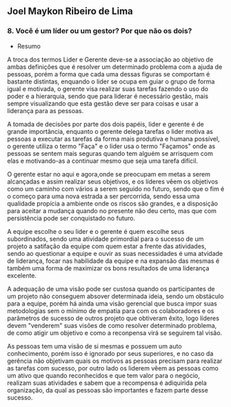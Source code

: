 ## Joel Maykon Ribeiro de Lima

### 8. Você é um líder ou um gestor? Por que não os dois?

* Resumo

 A troca dos termos Lider e Gerente deve-se a associação ao objetivo de ambas definições que é resolver um determinado problema com  a ajuda de pessoas, porém a forma que cada uma dessas figuras se comportam é bastante distintas, enquando o lider se ocupa em guiar o grupo de forma igual e motivada, o gerente visa realizar suas tarefas fazendo o uso do poder e a hierarquia, sendo que para liderar é necessário gestão, mais sempre visualizando que esta gestão deve ser para coisas e usar a liderança para as pessoas.
 
 A tomada de decisões por parte dos dois papéis, lider e gerente é de grande importância, enquanto o gerente delega tarefas o lider motiva as pessoas a executar as tarefas da forma mais produtiva e humana possível, o gerente utiliza o termo "Faça" e o lider usa o termo "Façamos" onde as pessoas se sentem mais seguras quando tem alguém se arrisquem com elas e motivando-as a continuar mesmo que seja uma tarefa difícil.
 
 O gerente estar no aqui e agora,onde se preocupam em metas a serem alcançadas e assim realizar seus objetivos, e os líderes vêem os objetivos como um caminho com vários a serem seguido no futuro, sendo que o fim é o começo para uma nova estrada a ser percorrida, sendo essa uma qualidade propícia a ambiente onde os riscos são grandes, e a disposição para aceitar a mudança quando no presente não deu certo, mas que com persistência pode ser conquistado no futuro.
 
 A equipe escolhe o seu lider e o gerente é quem escolhe seus subordinados, sendo uma atividade primordial para o sucesso de um projeto a satifação da equipe com quem estar a frente das atividades, sendo ao questionar a equipe e ouvir as suas necessidades é uma atvidade de liderança, focar nas habilidade da equipe e na expansão das mesmas é também uma forma de maximizar os bons resultados de uma liderança excelente.
 
 A adequação de uma visão pode ser custosa quando os participantes de um projeto não conseguem absover determinada ideia, sendo um obstáculo para a equipe, porém há ainda uma visão gerencial que busca impor suas metodologias sem o mínimo de empatia para com os colaboradores e os parâmetros de sucesso de outros projeto que obtiveram êxito, logo líderes devem  "venderem" suas visões de como resolver determinado problema, de como atigir um objetivo e como  a reconpensa virá se seguirem tal visão.
 
 As pessoas tem uma visão de si mesmas e possuem um auto conhecimento, porém isso é ignorado por seus superiores, e no caso da gerência não objetivam quais os motivos as pessoas precisam para realizar as tarefas com sucesso,  por outro lado os liderem vêem as pessoas como um ativo que quando reconhecidos e que tem valor para o negócio, realizam suas atividades e sabem que a recompensa é adiquirida pela organização, da qual as pessoas são importantes e fazem parte desse sucesso.
 
